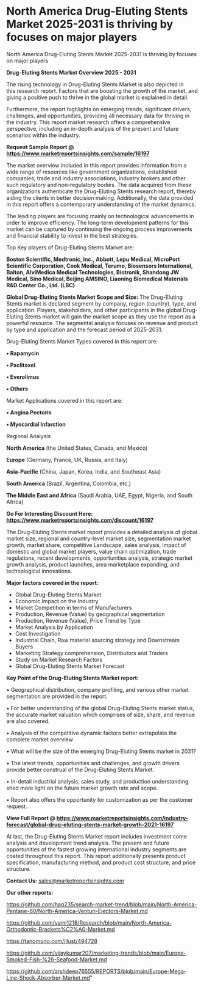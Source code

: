 # North America Drug-Eluting Stents Market 2025-2031 is thriving by focuses on major players
North America Drug-Eluting Stents Market 2025-2031 is thriving by focuses on major players

<Strong> Drug-Eluting Stents Market Overview 2025 - 2031</strong>

The rising technology in Drug-Eluting Stents Market is also depicted in this research report. Factors that are boosting the growth of the market, and giving a positive push to thrive in the global market is explained in detail.

Furthermore, the report highlights on emerging trends, significant drivers, challenges, and opportunities, providing all necessary data for thriving in the industry. This report market research offers a comprehensive perspective, including an in-depth analysis of the present and future scenarios within the industry.

<strong>Request Sample Report @ <a href=https://www.marketreportsinsights.com/sample/16197>https://www.marketreportsinsights.com/sample/16197</a></strong>

The market overview included in this report provides information from a wide range of resources like government organizations, established companies, trade and industry associations, industry brokers and other such regulatory and non-regulatory bodies. The data acquired from these organizations authenticate the Drug-Eluting Stents research report, thereby aiding the clients in better decision making. Additionally, the data provided in this report offers a contemporary understanding of the market dynamics.

The leading players are focusing mainly on technological advancements in order to improve efficiency. The long-term development patterns for this market can be captured by continuing the ongoing process improvements and financial stability to invest in the best strategies.

Top Key players of Drug-Eluting Stents Market are:

<strong>Boston Scientific, Medtronic, Inc., Abbott, Lepu Medical, MicroPort Scientific Corporation, Cook Medical, Terumo, Biosensors International, Balton, AlviMedica Medical Technologies, Biotronik, Shandong JW Medical, Sino Medical, Beijing AMSINO, Liaoning Biomedical Materials R&D Center Co., Ltd. (LBC)</strong>

<strong><b>Global Drug-Eluting Stents Market Scope and Size:</b></strong>
The Drug-Eluting Stents market is declared segment by company, region (country), type, and application. Players, stakeholders, and other participants in the global Drug-Eluting Stents market will gain the market scope as they use the report as a powerful resource. The segmental analysis focuses on revenue and product by type and application and the forecast period of 2025-2031.

Drug-Eluting Stents Market Types covered in this report are:

<strong>• Rapamycin

• Paclitaxel

• Everolimus

• Others</strong>

Market Applications covered in this report are:

<strong>• Angina Pectoris

• Myocardial Infarction</strong> 

Regional Analysis

<strong>North America</strong> (the United States, Canada, and Mexico)

<strong>Europe</strong> (Germany, France, UK, Russia, and Italy)

<strong>Asia-Pacific</strong> (China, Japan, Korea, India, and Southeast Asia)

<strong>South America</strong> (Brazil, Argentina, Colombia, etc.)

<strong>The Middle East and Africa</strong> (Saudi Arabia, UAE, Egypt, Nigeria, and South Africa)

<strong>Go For Interesting Discount Here: <a href=https://www.marketreportsinsights.com/discount/16197>https://www.marketreportsinsights.com/discount/16197</a></strong>

The Drug-Eluting Stents market report provides a detailed analysis of global market size, regional and country-level market size, segmentation market growth, market share, competitive Landscape, sales analysis, impact of domestic and global market players, value chain optimization, trade regulations, recent developments, opportunities analysis, strategic market growth analysis, product launches, area marketplace expanding, and technological innovations.

<strong><b>Major factors covered in the report:</b></strong>
<ul>
  <li>Global Drug-Eluting Stents Market </li>
  <li>Economic Impact on the Industry</li>
  <li>Market Competition in terms of Manufacturers</li>
  <li>Production, Revenue (Value) by geographical segmentation</li>
  <li>Production, Revenue (Value), Price Trend by Type</li>
  <li>Market Analysis by Application</li>
  <li>Cost Investigation</li>
  <li>Industrial Chain, Raw material sourcing strategy and Downstream Buyers</li>
  <li>Marketing Strategy comprehension, Distributors and Traders</li>
  <li>Study on Market Research Factors</li>
  <li>Global Drug-Eluting Stents Market Forecast</li>
</ul>

<strong><b>Key Point of the Drug-Eluting Stents Market report:</b></strong>

• Geographical distribution, company profiling, and various other market segmentation are provided in the report.

• For better understanding of the global Drug-Eluting Stents market status, the accurate market valuation which comprises of size, share, and revenue are also covered.

• Analysis of the competitive dynamic factors better extrapolate the complete market overview

• What will be the size of the emerging Drug-Eluting Stents market in 2031?

• The latest trends, opportunities and challenges, and growth drivers provide better construal of the Drug-Eluting Stents Market.

• In-detail industrial analysis, sales study, and production understanding shed more light on the future market growth rate and scope.

• Report also offers the opportunity for customization as per the customer request.

<strong><b>View Full Report @ <a href=https://www.marketreportsinsights.com/industry-forecast/global-drug-eluting-stents-market-growth-2021-16197>https://www.marketreportsinsights.com/industry-forecast/global-drug-eluting-stents-market-growth-2021-16197</a></b></strong>


At last, the Drug-Eluting Stents Market report includes investment come analysis and development trend analysis. The present and future opportunities of the fastest growing international industry segments are coated throughout this report. This report additionally presents product specification, manufacturing method, and product cost structure, and price structure.

<strong>Contact Us:</strong>
sales@marketreportsinsights.com

<strong>Our other reports:</strong>

<a href=https://github.com/haq235/search-market-trend/blob/main/North-America-Pentane-60/North-America-Venturi-Ejectors-Market.md>https://github.com/haq235/search-market-trend/blob/main/North-America-Pentane-60/North-America-Venturi-Ejectors-Market.md</a>

<a href=https://github.com/yami1218/Research/blob/main/North-America-Orthodontic-Brackets%C2%A0-Market.md>https://github.com/yami1218/Research/blob/main/North-America-Orthodontic-Brackets%C2%A0-Market.md</a>

<a href=https://tanomuno.com/illust/494728>https://tanomuno.com/illust/494728</a>

<a href=https://github.com/vijaykumar207/marketing-trands/blob/main/Europe-Smoked-Fish-%26-Seafood-Market.md>https://github.com/vijaykumar207/marketing-trands/blob/main/Europe-Smoked-Fish-%26-Seafood-Market.md</a>

<a href=https://github.com/arshdeep76555/REPORTS/blob/main/Europe-Mega-Line-Shock-Absorber-Market.md>https://github.com/arshdeep76555/REPORTS/blob/main/Europe-Mega-Line-Shock-Absorber-Market.md</a>"
